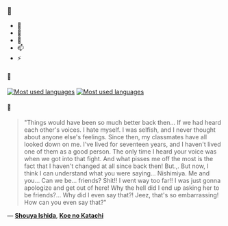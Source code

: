 ### 👋

- 🔭
- 🌱
- 💬
- 📫
- ⚡

#### 🧏

[![Most used languages](https://github-readme-stats-aynah.vercel.app/api/top-langs/?username=aynh&theme=solarized-dark&langs_count=6&layout=compact&hide_title=true)](https://github.com/anuraghazra/github-readme-stats#gh-dark-mode-only)
[![Most used languages](https://github-readme-stats-aynah.vercel.app/api/top-langs/?username=aynh&theme=solarized-light&langs_count=6&layout=compact&hide_title=true)](https://github.com/anuraghazra/github-readme-stats#gh-light-mode-only)

#### 💬

> "Things would have been so much better back then... If we had heard each other's voices. I hate myself. I was selfish, and I never thought about anyone else's feelings. Since then, my classmates have all looked down on me. I've lived for seventeen years, and I haven't lived one of them as a good person. The only time I heard your voice was when we got into that fight. And what pisses me off the most is the fact that I haven't changed at all since back then! But.,. But now, I think I can understand what you were saying... Nishimiya. Me and you... Can we be... friends? Shit!! I went way too far!! I was just gonna apologize and get out of here! Why the hell did I end up asking her to be friends?... Why did I even say that?! Jeez, that's so embarrassing! How can you even say that?"

&mdash; [**Shouya Ishida**](https://myanimelist.net/character.php?q=Shouya%20Ishida&cat=character), [**Koe no Katachi**](https://myanimelist.net/search/all?q=Koe%20no%20Katachi&cat=all)
